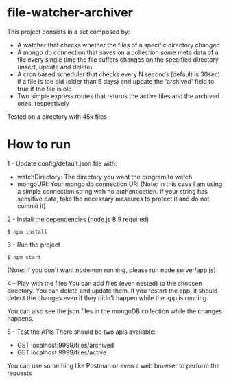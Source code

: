 # file-watcher-archiver

This project consists in a set composed by:
  - A watcher that checks whether the files of a specific directory changed
  - A mongo db connection that saves on a collection some meta data of a file every single time the file suffers changes on the specified directory (insert, update and delete)
  - A cron based scheduler that checks every N seconds (default is 30sec) if a file is too old (older than 5 days) and update the 'archived' field to true if the file is old
  - Two simple express routes that returns the active files and the archived ones, respectively
  
  Tested on a directory with 45k files

# How to run
1 - Update config/default.json file with:
* watchDirectory: The directory you want the program to watch
* mongoURI: Your mongo db connection URI
(Note: in this case I am using a simple connection string with no authentication. If your string has sensitive data, take the necessary measures to protect it and do not commit it)

2 - Install the dependencies (node.js 8.9 required)
```shell
$ npm install
```

3 - Run the project
```shell
$ npm start
```
(Note: If you don't want nodemon running, please run node server/app.js)

4 - Play with the files
You can add files (even nested) to the choosen directory.
You can delete and update them.
If you restart the app, it should detect the changes even if they didn't happen while the app is running.

You can also see the json files in the mongoDB collection while the changes happens.

5 - Test the APIs
There should be two apis available:
- GET localhost:9999/files/archived
- GET localhost:9999/files/active

You can use something like Postman or even a web browser to perform the requests

